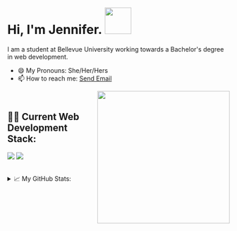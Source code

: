 <h1>Hi, I'm Jennifer. <img src="https://media.giphy.com/media/3owyplYLWlGFQk9mF2/giphy.gif" width="60"></h1>
<p>I am a student at Bellevue University working towards a Bachelor's degree in web development.</p>
<ul>
  <li>😄 My Pronouns: She/Her/Hers</li>
  <li>📫 How to reach me: <a href="mailto:jhoitenga@gmail.com">Send Email</a></li>
</ul>
<img align="right" src="https://media.giphy.com/media/ZVik7pBtu9dNS/giphy.gif" width="300">

<br/>
<h2>👨‍💻 Current Web Development Stack:</h2>
<p><img src="https://img.shields.io/badge/HTML5-E34F26?style=for-the-badge&logo=html5&logoColor=white" />
<img src="https://img.shields.io/badge/CSS3-1572B6?style=for-the-badge&logo=css3&logoColor=white" /></p>
<br/>
<details>
  
<summary>
  📈 My GitHub Stats:
</summary>
<br/>
<img src="https://github-readme-stats-sage-gamma-12.vercel.app/api?username=jhoitenga&show_icons=true&theme=material-palenight" alt="jhoitenga" />
<br/>
<br/>

![Top Langs](https://github-readme-stats-sage-gamma-12.vercel.app/api/top-langs/?username=jhoitenga)

<a href="https://visitorbadge.io/status?path=https%3A%2F%2Fgithub.com%2Fjhoitenga"><img src="https://api.visitorbadge.io/api/visitors?path=https%3A%2F%2Fgithub.com%2Fjhoitenga&countColor=%23697689&style=plastic" /></a>


</details>
